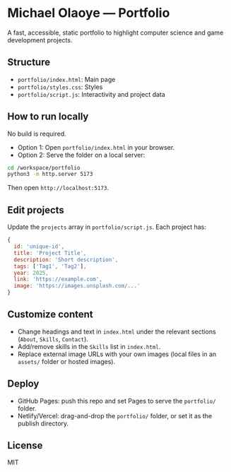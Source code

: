 # Michael Olaoye — Portfolio

A fast, accessible, static portfolio to highlight computer science and game development projects.

## Structure
- `portfolio/index.html`: Main page
- `portfolio/styles.css`: Styles
- `portfolio/script.js`: Interactivity and project data

## How to run locally
No build is required.

- Option 1: Open `portfolio/index.html` in your browser.
- Option 2: Serve the folder on a local server:

```bash
cd /workspace/portfolio
python3 -m http.server 5173
```

Then open `http://localhost:5173`.

## Edit projects
Update the `projects` array in `portfolio/script.js`. Each project has:

```js
{
  id: 'unique-id',
  title: 'Project Title',
  description: 'Short description',
  tags: ['Tag1', 'Tag2'],
  year: 2025,
  link: 'https://example.com',
  image: 'https://images.unsplash.com/...'
}
```

## Customize content
- Change headings and text in `index.html` under the relevant sections (`About`, `Skills`, `Contact`).
- Add/remove skills in the `Skills` list in `index.html`.
- Replace external image URLs with your own images (local files in an `assets/` folder or hosted images).

## Deploy
- GitHub Pages: push this repo and set Pages to serve the `portfolio/` folder.
- Netlify/Vercel: drag-and-drop the `portfolio/` folder, or set it as the publish directory.

## License
MIT